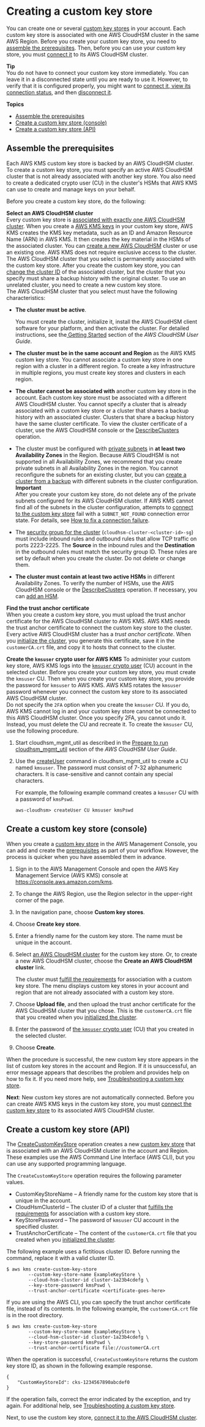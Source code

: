 # Creating a custom key store<a name="create-keystore"></a>

You can create one or several [custom key stores](key-store-concepts.md#concept-custom-key-store) in your account\. Each custom key store is associated with one AWS CloudHSM cluster in the same AWS Region\. Before you create your custom key store, you need to [assemble the prerequisites](#before-keystore)\. Then, before you can use your custom key store, you must [connect it](disconnect-keystore.md) to its AWS CloudHSM cluster\. 

**Tip**  
You do not have to connect your custom key store immediately\. You can leave it in a disconnected state until you are ready to use it\. However, to verify that it is configured properly, you might want to [connect it](disconnect-keystore.md),[ view its connection status](view-keystore.md), and then [disconnect it](disconnect-keystore.md)\.

**Topics**
+ [Assemble the prerequisites](#before-keystore)
+ [Create a custom key store \(console\)](#create-keystore-console)
+ [Create a custom key store \(API\)](#create-keystore-api)

## Assemble the prerequisites<a name="before-keystore"></a>

Each AWS KMS custom key store is backed by an AWS CloudHSM cluster\. To create a custom key store, you must specify an active AWS CloudHSM cluster that is not already associated with another key store\. You also need to create a dedicated crypto user \(CU\) in the cluster's HSMs that AWS KMS can use to create and manage keys on your behalf\.

Before you create a custom key store, do the following:

**Select an AWS CloudHSM cluster**  
Every custom key store is [associated with exactly one AWS CloudHSM cluster](key-store-concepts.md#concept-cluster)\. When you create a [AWS KMS keys](concepts.md#kms_keys) in your custom key store, AWS KMS creates the KMS key metadata, such as an ID and Amazon Resource Name \(ARN\) in AWS KMS\. It then creates the key material in the HSMs of the associated cluster\. You can [create a new AWS CloudHSM](https://docs.aws.amazon.com/cloudhsm/latest/userguide/getting-started.html) cluster or use an existing one\. AWS KMS does not require exclusive access to the cluster\.  
The AWS CloudHSM cluster that you select is permanently associated with the custom key store\. After you create the custom key store, you can [change the cluster ID](update-keystore.md) of the associated cluster, but the cluster that you specify must share a backup history with the original cluster\. To use an unrelated cluster, you need to create a new custom key store\.  
The AWS CloudHSM cluster that you select must have the following characteristics:  
+ **The cluster must be active**\. 

  You must create the cluster, initialize it, install the AWS CloudHSM client software for your platform, and then activate the cluster\. For detailed instructions, see the[ Getting Started](https://docs.aws.amazon.com/cloudhsm/latest/userguide/getting-started.html) section of the *AWS CloudHSM User Guide*\.
+ **The cluster must be in the same account and Region** as the AWS KMS custom key store\. You cannot associate a custom key store in one region with a cluster in a different region\. To create a key infrastructure in multiple regions, you must create key stores and clusters in each region\.
+ **The cluster cannot be associated with** another custom key store in the account\. Each custom key store must be associated with a different AWS CloudHSM cluster\. You cannot specify a cluster that is already associated with a custom key store or a cluster that shares a backup history with an associated cluster\. Clusters that share a backup history have the same cluster certificate\. To view the cluster certificate of a cluster, use the AWS CloudHSM console or the [DescribeClusters](https://docs.aws.amazon.com/cloudhsm/latest/APIReference/API_DescribeClusters.html) operation\.
+ The cluster must be configured with [private subnets](https://docs.aws.amazon.com/cloudhsm/latest/userguide/create-subnets.html) in **at least two Availability Zones** in the Region\. Because AWS CloudHSM is not supported in all Availability Zones, we recommend that you create private subnets in all Availability Zones in the region\. You cannot reconfigure the subnets for an existing cluster, but you can [create a cluster from a backup](https://docs.aws.amazon.com/cloudhsm/latest/userguide/create-cluster-from-backup.html) with different subnets in the cluster configuration\.
**Important**  
After you create your custom key store, do not delete any of the private subnets configured for its AWS CloudHSM cluster\. If AWS KMS cannot find all of the subnets in the cluster configuration, attempts to [connect to the custom key store](disconnect-keystore.md) fail with a `SUBNET_NOT_FOUND` connection error state\. For details, see [How to fix a connection failure](fix-keystore.md#fix-keystore-failed)\.
+ The [security group for the cluster](https://docs.aws.amazon.com/cloudhsm/latest/userguide/configure-sg.html) \(`cloudhsm-cluster-<cluster-id>-sg`\) must include inbound rules and outbound rules that allow TCP traffic on ports 2223\-2225\. The **Source** in the inbound rules and the **Destination** in the outbound rules must match the security group ID\. These rules are set by default when you create the cluster\. Do not delete or change them\.
+ **The cluster must contain at least two active HSMs** in different Availability Zones\. To verify the number of HSMs, use the AWS CloudHSM console or the [DescribeClusters](https://docs.aws.amazon.com/cloudhsm/latest/APIReference/API_DescribeClusters.html) operation\. If necessary, you can [add an HSM](https://docs.aws.amazon.com/cloudhsm/latest/userguide/add-remove-hsm.html#add-hsm)\.

**Find the trust anchor certificate**  
When you create a custom key store, you must upload the trust anchor certificate for the AWS CloudHSM cluster to AWS KMS\. AWS KMS needs the trust anchor certificate to connect the custom key store to the cluster\.  
Every active AWS CloudHSM cluster has a *trust anchor certificate*\. When you [initialize the cluster](https://docs.aws.amazon.com/cloudhsm/latest/userguide/initialize-cluster.html#sign-csr), you generate this certificate, save it in the `customerCA.crt` file, and copy it to hosts that connect to the cluster\.

**Create the `kmsuser` crypto user for AWS KMS**  <a name="kmsuser-concept"></a>
To administer your custom key store, AWS KMS logs into the [`kmsuser` crypto user](key-store-concepts.md#concept-kmsuser) \(CU\) account in the selected cluster\. Before you create your custom key store, you must create the `kmsuser` CU\. Then when you create your custom key store, you provide the password for `kmsuser` to AWS KMS\. AWS KMS rotates the `kmsuser` password whenever you connect the custom key store to its associated AWS CloudHSM cluster\.  
Do not specify the `2FA` option when you create the `kmsuser` CU\. If you do, AWS KMS cannot log in and your custom key store cannot be connected to this AWS CloudHSM cluster\. Once you specify 2FA, you cannot undo it\. Instead, you must delete the CU and recreate it\.
To create the `kmsuser` CU, use the following procedure\.  

1. Start cloudhsm\_mgmt\_util as described in the [Prepare to run cloudhsm\_mgmt\_util](https://docs.aws.amazon.com/cloudhsm/latest/userguide/cloudhsm_mgmt_util-getting-started.html#cloudhsm_mgmt_util-setup) section of the *AWS CloudHSM User Guide*\.

1. Use the [createUser](https://docs.aws.amazon.com/cloudhsm/latest/userguide/cloudhsm_mgmt_util-createUser.html) command in cloudhsm\_mgmt\_util to create a CU named `kmsuser`\. The password must consist of 7\-32 alphanumeric characters\. It is case\-sensitive and cannot contain any special characters\.

   For example, the following example command creates a `kmsuser` CU with a password of `kmsPswd`\. 

   ```
   aws-cloudhsm> createUser CU kmsuser kmsPswd
   ```

## Create a custom key store \(console\)<a name="create-keystore-console"></a>

When you create a [custom key store](key-store-concepts.md#concept-custom-key-store) in the AWS Management Console, you can add and create the [prerequisites](#before-keystore) as part of your workflow\. However, the process is quicker when you have assembled them in advance\.

1. Sign in to the AWS Management Console and open the AWS Key Management Service \(AWS KMS\) console at [https://console\.aws\.amazon\.com/kms](https://console.aws.amazon.com/kms)\.

1. To change the AWS Region, use the Region selector in the upper\-right corner of the page\.

1. In the navigation pane, choose **Custom key stores**\.

1. Choose **Create key store**\.

1. Enter a friendly name for the custom key store\. The name must be unique in the account\.

1. Select [an AWS CloudHSM cluster](key-store-concepts.md#concept-cluster) for the custom key store\. Or, to create a new AWS CloudHSM cluster, choose the **Create an AWS CloudHSM cluster** link\.

   The cluster must [fulfill the requirements](#before-keystore) for association with a custom key store\. The menu displays custom key stores in your account and region that are not already associated with a custom key store\.

1. Choose **Upload file**, and then upload the trust anchor certificate for the AWS CloudHSM cluster that you chose\. This is the `customerCA.crt` file that you created when you [initialized the cluster](https://docs.aws.amazon.com/cloudhsm/latest/userguide/initialize-cluster.html#sign-csr)\.

1. Enter the password of [the `kmsuser` crypto user](key-store-concepts.md#concept-kmsuser) \(CU\) that you created in the selected cluster\. 

1. Choose **Create**\.

When the procedure is successful, the new custom key store appears in the list of custom key stores in the account and Region\. If it is unsuccessful, an error message appears that describes the problem and provides help on how to fix it\. If you need more help, see [Troubleshooting a custom key store](fix-keystore.md)\.

**Next**: New custom key stores are not automatically connected\. Before you can create AWS KMS keys in the custom key store, you must [connect the custom key store](disconnect-keystore.md) to its associated AWS CloudHSM cluster\.

## Create a custom key store \(API\)<a name="create-keystore-api"></a>

The [CreateCustomKeyStore](https://docs.aws.amazon.com/kms/latest/APIReference/API_CreateCustomKeyStore.html) operation creates a new [custom key store](key-store-concepts.md#concept-custom-key-store) that is associated with an AWS CloudHSM cluster in the account and Region\. These examples use the AWS Command Line Interface \(AWS CLI\), but you can use any supported programming language\.

The `CreateCustomKeyStore` operation requires the following parameter values\.
+ CustomKeyStoreName – A friendly name for the custom key store that is unique in the account\.
+ CloudHsmClusterId – The cluster ID of a cluster that [fulfills the requirements](#before-keystore) for association with a custom key store\.
+ KeyStorePassword – The password of `kmsuser` CU account in the specified cluster\. 
+ TrustAnchorCertificate – The content of the `customerCA.crt` file that you created when you [initialized the cluster](https://docs.aws.amazon.com/cloudhsm/latest/userguide/initialize-cluster.html)\.

The following example uses a fictitious cluster ID\. Before running the command, replace it with a valid cluster ID\.

```
$ aws kms create-custom-key-store
        --custom-key-store-name ExampleKeyStore \
        --cloud-hsm-cluster-id cluster-1a23b4cdefg \
        --key-store-password kmsPswd \
        --trust-anchor-certificate <certificate-goes-here>
```

If you are using the AWS CLI, you can specify the trust anchor certificate file, instead of its contents\. In the following example, the `customerCA.crt` file is in the root directory\.

```
$ aws kms create-custom-key-store
        --custom-key-store-name ExampleKeyStore \
        --cloud-hsm-cluster-id cluster-1a23b4cdefg \
        --key-store-password kmsPswd \
        --trust-anchor-certificate file://customerCA.crt
```

When the operation is successful, `CreateCustomKeyStore` returns the custom key store ID, as shown in the following example response\.

```
{
    "CustomKeyStoreId": cks-1234567890abcdef0
}
```

If the operation fails, correct the error indicated by the exception, and try again\. For additional help, see [Troubleshooting a custom key store](fix-keystore.md)\.

Next, to use the custom key store, [connect it to the AWS CloudHSM cluster](disconnect-keystore.md)\.